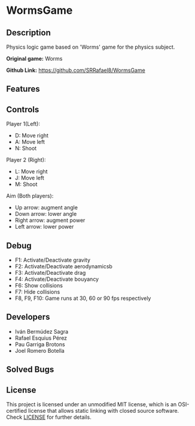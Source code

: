# WormsGame

## Description
Physics logic game based on 'Worms' game for the physics subject.

**Original game:** Worms

**Github Link:** https://github.com/SRRafael8/WormsGame

## Features


## Controls
Player 1(Left):
 - D: Move right
 - A: Move left
 - N: Shoot

Player 2 (Right):
 - L: Move right
 - J: Move left
 - M: Shoot

Aim (Both players):
 - Up arrow: augment angle
 - Down arrow: lower angle
 - Right arrow: augment power
 - Left arrow: lower power

## Debug
 - F1: Activate/Deactivate gravity
 - F2: Activate/Deactivate aerodynamicsb
 - F3: Activate/Deactivate drag
 - F4: Activate/Deactivate bouyancy
 - F6: Show collisions
 - F7: Hide collisions
 - F8, F9, F10: Game runs at 30, 60 or 90 fps respectively

## Developers

 - Iván Bermúdez Sagra
 - Rafael Esquius Pérez
 - Pau Garriga Brotons
 - Joel Romero Botella

## Solved Bugs
 

## License

This project is licensed under an unmodified MIT license, which is an OSI-certified license that allows static linking with closed source software. Check [LICENSE](LICENSE) for further details.
